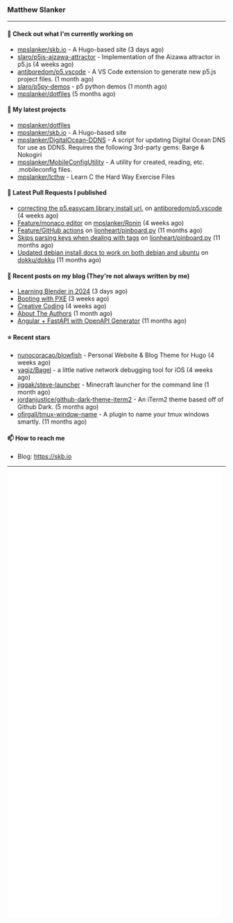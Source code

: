 ### Matthew Slanker
---
#### 👷 Check out what I'm currently working on

- [mpslanker/skb.io](https://github.com/mpslanker/skb.io) - A Hugo-based site (3 days ago)
- [slaro/p5js-aizawa-attractor](https://github.com/slaro/p5js-aizawa-attractor) - Implementation of the Aizawa attractor in p5.js (4 weeks ago)
- [antiboredom/p5.vscode](https://github.com/antiboredom/p5.vscode) - A VS Code extension to generate new p5.js project files. (1 month ago)
- [slaro/p5py-demos](https://github.com/slaro/p5py-demos) - p5 python demos (1 month ago)
- [mpslanker/dotfiles](https://github.com/mpslanker/dotfiles) (5 months ago)

#### 🌱 My latest projects

- [mpslanker/dotfiles](https://github.com/mpslanker/dotfiles)
- [mpslanker/skb.io](https://github.com/mpslanker/skb.io) - A Hugo-based site
- [mpslanker/DigitalOcean-DDNS](https://github.com/mpslanker/DigitalOcean-DDNS) - A script for updating Digital Ocean DNS for use as DDNS.  Requires the following 3rd-party gems: Barge &amp; Nokogiri
- [mpslanker/MobileConfigUtility](https://github.com/mpslanker/MobileConfigUtility) - A utility for created, reading, etc. .mobileconfig files.
- [mpslanker/lcthw](https://github.com/mpslanker/lcthw) - Learn C the Hard Way Exercise Files

#### 🔨 Latest Pull Requests I published

- [correcting the p5.easycam library install url.](https://github.com/antiboredom/p5.vscode/pull/62) on [antiboredom/p5.vscode](https://github.com/antiboredom/p5.vscode) (4 weeks ago)
- [Feature/monaco editor](https://github.com/mpslanker/Ronin/pull/1) on [mpslanker/Ronin](https://github.com/mpslanker/Ronin) (4 weeks ago)
- [Feature/GitHub actions](https://github.com/lionheart/pinboard.py/pull/30) on [lionheart/pinboard.py](https://github.com/lionheart/pinboard.py) (11 months ago)
- [Skips parsing keys when dealing with tags](https://github.com/lionheart/pinboard.py/pull/28) on [lionheart/pinboard.py](https://github.com/lionheart/pinboard.py) (11 months ago)
- [Updated debian install docs to work on both debian and ubuntu](https://github.com/dokku/dokku/pull/5658) on [dokku/dokku](https://github.com/dokku/dokku) (11 months ago)

#### 📜 Recent posts on my blog (They're not always written by me) 

- [Learning Blender in 2024](https://skb.io/posts/blender-getting-started/) (3 days ago)
- [Booting with PXE](https://skb.io/posts/booting-with-pxe/) (3 weeks ago)
- [Creative Coding](https://skb.io/posts/generative-art/) (4 weeks ago)
- [About The Authors](https://skb.io/about/) (1 month ago)
- [Angular &#43; FastAPI with OpenAPI Generator](https://skb.io/posts/ng&#43;fastapi/) (11 months ago)

#### ⭐ Recent stars

- [nunocoracao/blowfish](https://github.com/nunocoracao/blowfish) - Personal Website &amp; Blog Theme for Hugo (4 weeks ago)
- [yagiz/Bagel](https://github.com/yagiz/Bagel) - a little native network debugging tool for iOS (4 weeks ago)
- [jiggak/steve-launcher](https://github.com/jiggak/steve-launcher) - Minecraft launcher for the command line (1 month ago)
- [jordanjustice/github-dark-theme-iterm2](https://github.com/jordanjustice/github-dark-theme-iterm2) - An iTerm2 theme based off of Github Dark. (5 months ago)
- [ofirgall/tmux-window-name](https://github.com/ofirgall/tmux-window-name) - A plugin to name your tmux windows smartly. (11 months ago)

#### 📫 How to reach me
- Blog: https://skb.io
---
<img src="https://raw.githubusercontent.com/mpslanker/mpslanker/main/github-metrics.svg">